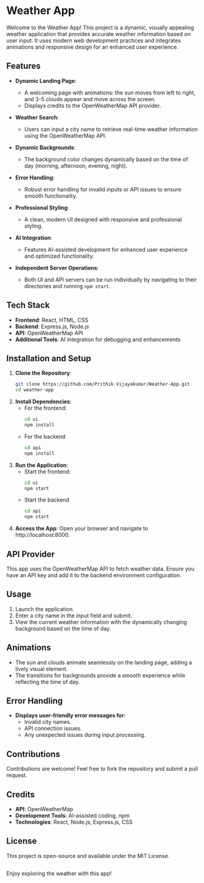 # Weather App

Welcome to the Weather App! This project is a dynamic, visually appealing weather application that provides accurate weather information based on user input. It uses modern web development practices and integrates animations and responsive design for an enhanced user experience.

## Features

- **Dynamic Landing Page**:  
  - A welcoming page with animations: the sun moves from left to right, and 3-5 clouds appear and move across the screen.  
  - Displays credits to the OpenWeatherMap API provider.

- **Weather Search**:  
  - Users can input a city name to retrieve real-time weather information using the OpenWeatherMap API.

- **Dynamic Backgrounds**:  
  - The background color changes dynamically based on the time of day (morning, afternoon, evening, night).

- **Error Handling**:  
  - Robust error handling for invalid inputs or API issues to ensure smooth functionality.

- **Professional Styling**:  
  - A clean, modern UI designed with responsive and professional styling.

- **AI Integration**:  
  - Features AI-assisted development for enhanced user experience and optimized functionality.

- **Independent Server Operations**:  
  - Both UI and API servers can be run individually by navigating to their directories and running `npm start`.

## Tech Stack

- **Frontend**: React, HTML, CSS  
- **Backend**: Express.js, Node.js  
- **API**: OpenWeatherMap API  
- **Additional Tools**: AI integration for debugging and enhancements

## Installation and Setup

1. **Clone the Repository**:  
   ```bash
   git clone https://github.com/Prithik-Vijayakumar/Weather-App.git
   cd weather-app

2. **Install Dependencies**:
   - For the frontend:
     ```bash
     cd ui
     npm install
   - For the backend
     ```bash
     cd api
     npm install

3. **Run the Application**:
   - Start the frontend:
     ```bash
     cd ui
     npm start
   - Start the backend
     ```bash
     cd api
     npm start

4. **Access the App**:
   Open your browser and navigate to http://localhost:8000.

## API Provider

This app uses the OpenWeatherMap API to fetch weather data. Ensure you have an API key and add it to the backend environment configuration.

## Usage

1. Launch the application.
2. Enter a city name in the input field and submit.
3. View the current weather information with the dynamically changing background based on the time of day.

## Animations

- The sun and clouds animate seamlessly on the landing page, adding a lively visual element.
- The transitions for backgrounds provide a smooth experience while reflecting the time of day.

## Error Handling

- **Displays user-friendly error messages for**:
  - Invalid city names.
  - API connection issues.
  - Any unexpected issues during input processing.

## Contributions

Contributions are welcome! Feel free to fork the repository and submit a pull request.

## Credits

- **API**: OpenWeatherMap
- **Development Tools**: AI-assisted coding, npm
- **Technologies**: React, Node.js, Express.js, CSS

## License

This project is open-source and available under the MIT License.

##

Enjoy exploring the weather with this app!
